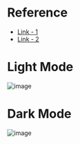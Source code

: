 # Reference

- [Link - 1](https://medium.com/@dmitriy.borodiy/easy-color-theming-with-scss-bc38fd5734d1)
- [Link - 2](https://www.sitepoint.com/sass-theming-neverending-story)

# Light Mode

![image](https://user-images.githubusercontent.com/63374020/154563013-e82ba540-cb49-40d9-b83f-91c62f1aeee2.png)

# Dark Mode

![image](https://user-images.githubusercontent.com/63374020/154562867-4baade2e-1d11-40d4-b83a-c3af48d9ac1c.png)
